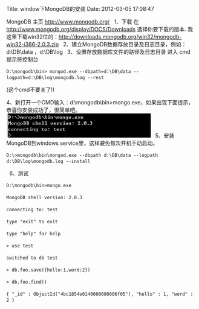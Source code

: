 Title: window下MongoDB的安装
Date: 2012-03-05 17:08:47


MongoDB 主页 <http://www.mongodb.org/>  
1、下载 在 http://www.mongodb.org/display/DOCS/Downloads 选择你要下载的版本. 我这里下载win32位的：http://downloads.mongodb.org/win32/mongodb-win32-i386-2.0.3.zip   
2、建立MongoDB数据存放目录及日志目录，例如：d:\DB\data ，d:\DB\log  
3、设置存放数据库文件的路径及日志目录 进入 cmd 提示符控制台


    D:\mongodb\bin> mongod.exe --dbpath=d:\DB\data --logpath=d:\DB\log\mongodb.log --rest

(这个cmd不要关了!)  

4、新打开一个CMD输入：d:\mongodb\bin>mongo.exe，如果出现下面提示，恭喜你安装成功了，很简单吧。 ![mongo_start](/static/uploads/2012/03/mongo_start.jpg)  
5、安装MongoDB到windows service里，这样避免每次开机手动启动。


    D:\>mongodb\bin\mongod.exe --dbpath d:\DB\data --logpath d:\DB\log\mongodb.log --install

  6、测试


    D:\mongodb\bin>mongo.exe

    MongoDB shell version: 2.0.3

    connecting to: test

    type "exit" to exit

    type "help" for help

    > use test

    switched to db test

    > db.foo.save({hello:1,word:2})

    > db.foo.find()

    { "_id" : ObjectId("4bc1854e0140000000006f05"), "hello" : 1, "word" : 2 }
